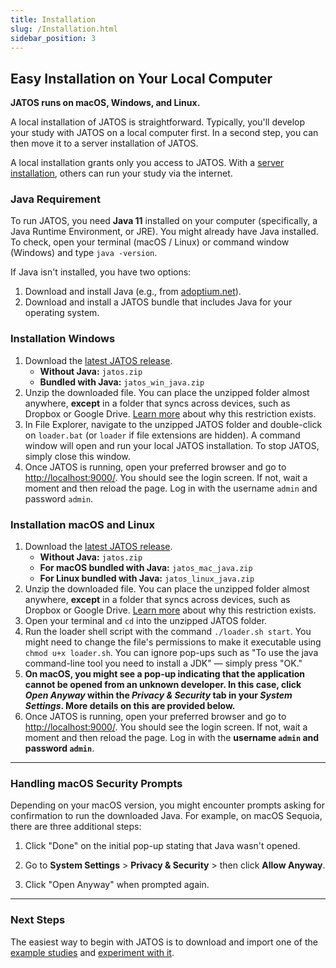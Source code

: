```yaml
---
title: Installation
slug: /Installation.html
sidebar_position: 3
---
```


## Easy Installation on Your Local Computer

**JATOS runs on macOS, Windows, and Linux.**

A local installation of JATOS is straightforward. Typically, you'll develop your study with JATOS on a local computer first. In a second step, you can then move it to a server installation of JATOS.

A local installation grants only you access to JATOS. With a [server installation](Bring-your-JATOS-online.html), others can run your study via the internet.

### Java Requirement

To run JATOS, you need **Java 11** installed on your computer (specifically, a Java Runtime Environment, or JRE). You might already have Java installed. To check, open your terminal (macOS / Linux) or command window (Windows) and type `java -version`.

If Java isn't installed, you have two options:

1.  Download and install Java (e.g., from [adoptium.net](https://adoptium.net/)).
2.  Download and install a JATOS bundle that includes Java for your operating system.

### Installation Windows

1.  Download the [latest JATOS release](https://github.com/JATOS/JATOS/releases/latest).
      * **Without Java:** `jatos.zip`
      * **Bundled with Java:** `jatos_win_java.zip`
2.  Unzip the downloaded file. You can place the unzipped folder almost anywhere, **except** in a folder that syncs across devices, such as Dropbox or Google Drive. [Learn more](Troubleshooting.html#database-is-corrupted.html) about why this restriction exists.
3.  In File Explorer, navigate to the unzipped JATOS folder and double-click on `loader.bat` (or `loader` if file extensions are hidden). A command window will open and run your local JATOS installation. To stop JATOS, simply close this window.
4.  Once JATOS is running, open your preferred browser and go to [http://localhost:9000/](http://localhost:9000/). You should see the login screen. If not, wait a moment and then reload the page. Log in with the username `admin` and password `admin`.

### Installation macOS and Linux

1.  Download the [latest JATOS release](https://github.com/JATOS/JATOS/releases/latest).
      * **Without Java:** `jatos.zip`
      * **For macOS bundled with Java:** `jatos_mac_java.zip`
      * **For Linux bundled with Java:** `jatos_linux_java.zip`
2.  Unzip the downloaded file. You can place the unzipped folder almost anywhere, **except** in a folder that syncs across devices, such as Dropbox or Google Drive. [Learn more](Troubleshooting.html#database-is-corrupted.html) about why this restriction exists.
3.  Open your terminal and `cd` into the unzipped JATOS folder.
4.  Run the loader shell script with the command `./loader.sh start`. You might need to change the file's permissions to make it executable using `chmod u+x loader.sh`. You can ignore pop-ups such as "To use the java command-line tool you need to install a JDK" — simply press "OK."
5.  **On macOS, you might see a pop-up indicating that the application cannot be opened from an unknown developer. In this case, click *Open Anyway* within the *Privacy & Security* tab in your *System Settings*. More details on this are provided below.**
6.  Once JATOS is running, open your preferred browser and go to [http://localhost:9000/](http://localhost:9000/). You should see the login screen. If not, wait a moment and then reload the page. Log in with the **username `admin` and password `admin`**.

-----

### Handling macOS Security Prompts

Depending on your macOS version, you might encounter prompts asking for confirmation to run the downloaded Java. For example, on macOS Sequoia, there are three additional steps:

1.  Click "Done" on the initial pop-up stating that Java wasn't opened.

2.  Go to **System Settings** \> **Privacy & Security** \> then click **Allow Anyway**.

3.  Click "Open Anyway" when prompted again.

-----

### Next Steps

The easiest way to begin with JATOS is to download and import one of the [example studies](/Example-Studies) and [experiment with it](Get-started.html).
